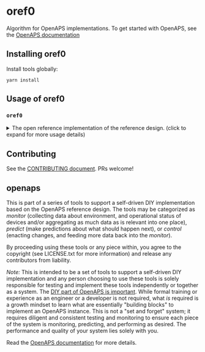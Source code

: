 # oref0

Algorithm for OpenAPS implementations. To get started with OpenAPS, see the [OpenAPS documentation](http://openaps.readthedocs.org/en/latest/)

## Installing oref0

Install tools globally:

`yarn install`

## Usage of oref0

### `oref0`

<details>
    <summary>The open reference implementation of the reference design. (click to expand for more usage details)</summary>
<br>
  
```
  Usage:
oref0 <cmd>

 ______   ______   ______  ______ 0
/ |  | \ | |  | \ | |     | |      
| |  | | | |__| | | |---- | |----  
\_|__|_/ |_|  \_\ |_|____ |_|      

Valid commands:
  oref0 env - print information about environment.
  oref0 pebble
  oref0 ifttt-notify
  oref0 get-profile
  oref0 calculate-iob
  oref0 help - this message
```

### `mm-stick`
Tools to work with carelink stick.
```
Usage: mm-stick [{scan,diagnose,help},...]

    scan      - Print the local location of a plugged in stick.
    diagnose  - Run python -m decocare.stick $(python -m decocare.scan)
    warmup    - Runs scan and diagnose with no output.
                Exits 0 on success, non-zero exit code
                otherwise.
    insert    - Insert usbserial kernel module.
    remove    - Remove usbserial kernel module.
    udev-info - Print udev information about the stick.
    list-usb  - List usb information about the stick.
    reset-usb - Reset entire usb stack. WARNING, be careful.
    fail      - Always return a failing exit code.
    help      - This message.
```

### `mm-format-ns-glucose`
Reformat medtronic's glucose records into format Nightscout prefers.
The result is suitable for sending to Nightscout's entries api, eg, using
`ns-upload-entries`.
```
mm-format-ns-glucose <input> <output>
```

### `mm-format-ns-pump-history`
Reformat medtronic's pump history records into format Nightscout prefers.
The result is suitable for sending to Nightscout's entries api, eg, using
`ns-upload-entries`.
```
mm-format-ns-pump-history <input> <output>
```


### `ns-upload-entries`

Upload to Nightscout entries.

This requires two environment variables to be set:
Set `API_SECRET` to the hashed version of your `API_SECRET`.
Set `NIGHTSCOUT_HOST` to your Nightscout base URL.
These can be defined in crontab, or in a simple file, eg
`/etc/default/openaps`.

```
API_SECRET="..." NIGHTSCOUT_HOST=localhost:1337 ns-upload-entries <input> <output>
```

### Get the source

```
git clone git://github.com/openaps/oref0.git
cd oref0
git checkout dev
git checkout -b wip/my-enhancement-fix-or-proposal
```

This command installs new versions from source:
`yarn install -g`

Alternately, `yarn link` or `yarn link oref0` should allow you to
edit from your checkout while using your checkout globally on your system.

### Fork on github.

Fork the repository on github. Add your personal "remote" with something like
this:

```
git remote rename origin author
git remote add origin git@github.com:<github-user>/oref0.git
git push origin -u wip/my-enhancement-fix-or-proposal
```
Then target our `dev` branch for a pull request/peer review.

</details>

## Contributing

See the [CONTRIBUTING document](CONTRIBUTING.md). PRs welcome!

## openaps

This is part of a series of tools to support a self-driven DIY
implementation based on the OpenAPS reference design. The tools may be
categorized as *monitor* (collecting data about environment, and
operational status of devices and/or aggregating as much data as is
relevant into one place), *predict* (make predictions about what should
happen next), or *control* (enacting changes, and feeding more data back
into the *monitor*). 

By proceeding using these tools or any piece within, you agree to the
copyright (see LICENSE.txt for more information) and release any
contributors from liability. 

*Note:* This is intended to be a set of tools to support a self-driven DIY
implementation and any person choosing to use these tools is solely
responsible for testing and implement these tools independently or
together as a system.  The [DIY part of OpenAPS is important](http://bit.ly/1NBbZtO).
While formal training or experience as an
engineer or a developer is not required, what *is* required is a growth
mindset to learn what are essentially "building blocks" to implement an
OpenAPS instance. This is not a "set and forget" system; it requires
diligent and consistent testing and monitoring to ensure each piece of
the system is monitoring, predicting, and performing as desired.  The
performance and quality of your system lies solely with you. 

Read the [OpenAPS documentation](http://openaps.readthedocs.io/en/latest/) for more details.
